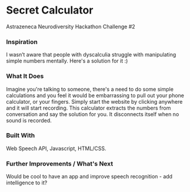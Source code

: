 # Secret Calculator
Astrazeneca Neurodiversity Hackathon 
Challenge #2

### Inspiration

I wasn’t aware that people with dyscalculia struggle with manipulating simple numbers mentally. Here's a solution for it :)


### What It Does

Imagine you're talking to someone, there's a need to do some simple calculations and you feel it would be embarrassing to pull out your phone calculator, or your fingers. Simply start the website by clicking anywhere and it will start recording. This calculator extracts the numbers from conversation and say the solution for you.  It disconnects itself when no sound is recorded.

### Built With

Web Speech API, Javascript, HTML/CSS.

### Further Improvements / What's Next

Would be cool to have an app and improve speech recognition - add intelligence to it?
